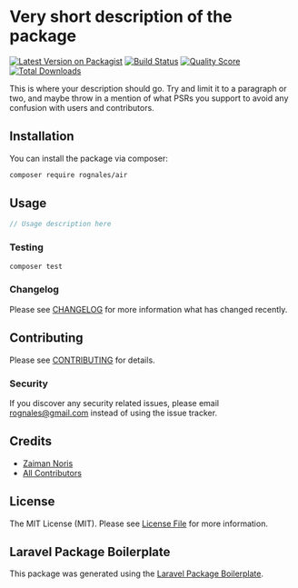 # Very short description of the package

[![Latest Version on Packagist](https://img.shields.io/packagist/v/rognales/air.svg?style=flat-square)](https://packagist.org/packages/rognales/air)
[![Build Status](https://img.shields.io/travis/rognales/air/master.svg?style=flat-square)](https://travis-ci.org/rognales/air)
[![Quality Score](https://img.shields.io/scrutinizer/g/rognales/air.svg?style=flat-square)](https://scrutinizer-ci.com/g/rognales/air)
[![Total Downloads](https://img.shields.io/packagist/dt/rognales/air.svg?style=flat-square)](https://packagist.org/packages/rognales/air)

This is where your description should go. Try and limit it to a paragraph or two, and maybe throw in a mention of what PSRs you support to avoid any confusion with users and contributors.

## Installation

You can install the package via composer:

```bash
composer require rognales/air
```

## Usage

``` php
// Usage description here
```

### Testing

``` bash
composer test
```

### Changelog

Please see [CHANGELOG](CHANGELOG.md) for more information what has changed recently.

## Contributing

Please see [CONTRIBUTING](CONTRIBUTING.md) for details.

### Security

If you discover any security related issues, please email rognales@gmail.com instead of using the issue tracker.

## Credits

- [Zaiman Noris](https://github.com/rognales)
- [All Contributors](../../contributors)

## License

The MIT License (MIT). Please see [License File](LICENSE.md) for more information.

## Laravel Package Boilerplate

This package was generated using the [Laravel Package Boilerplate](https://laravelpackageboilerplate.com).